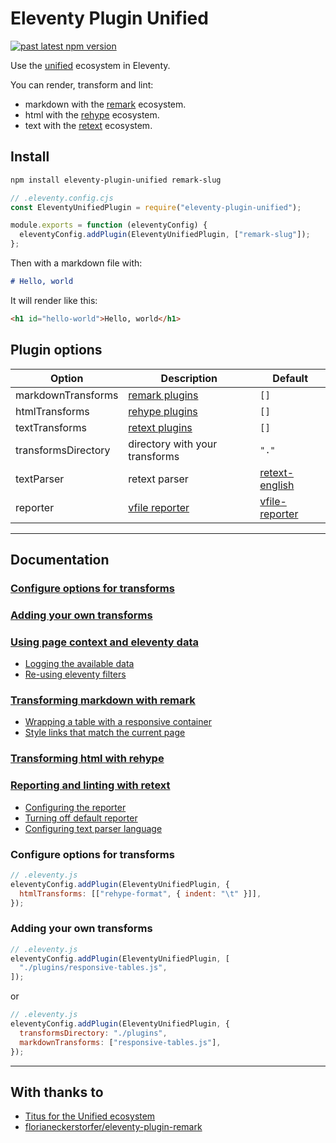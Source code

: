 # Eleventy Plugin Unified

[![past latest npm version](https://img.shields.io/npm/v/eleventy-plugin-unified.svg)](https://www.npmjs.com/package/eleventy-plugin-unified)

Use the [unified](https://unifiedjs.com/) ecosystem in Eleventy.

You can render, transform and lint:

- markdown with the [remark](https://github.com/remarkjs/remark) ecosystem.
- html with the [rehype](https://github.com/rehypejs/rehype) ecosystem.
- text with the [retext](https://github.com/retextjs/retext) ecosystem.

## Install

```bash
npm install eleventy-plugin-unified remark-slug
```

```javascript
// .eleventy.config.cjs
const EleventyUnifiedPlugin = require("eleventy-plugin-unified");

module.exports = function (eleventyConfig) {
  eleventyConfig.addPlugin(EleventyUnifiedPlugin, ["remark-slug"]);
};
```

Then with a markdown file with:

```markdown
# Hello, world
```

It will render like this:

```html
<h1 id="hello-world">Hello, world</h1>
```

## Plugin options

| Option              | Description                    | Default          |
| ------------------- | ------------------------------ | ---------------- |
| markdownTransforms  | [remark plugins]               | `[]`             |
| htmlTransforms      | [rehype plugins]               | `[]`             |
| textTransforms      | [retext plugins]               | `[]`             |
| transformsDirectory | directory with your transforms | `"."`            |
| textParser          | retext parser                  | [retext-english] |
| reporter            | [vfile reporter]               | [vfile-reporter] |

[remark plugins]: https://unifiedjs.com/explore/keyword/remark
[rehype plugins]: https://unifiedjs.com/explore/keyword/rehype
[retext plugins]: https://unifiedjs.com/explore/keyword/retext
[retext-english]: https://www.npmjs.com/package/retext-english
[vfile-reporter]: https://github.com/vfile/vfile-reporter
[vfile reporter]: https://github.com/vfile/vfile#reporters

---

## Documentation

### [Configure options for transforms](#configure-options-for-transforms-1)

### [Adding your own transforms](#adding-your-own-transforms-1)

### [Using page context and eleventy data](./docs/eleventy.md)

- [Logging the available data](./docs/eleventy.md#logging-the-available-data)
- [Re-using eleventy filters](./docs/eleventy.md#re-using-eleventy-filters)

### [Transforming markdown with remark](./docs/markdown.md)

- [Wrapping a table with a responsive container](./docs/markdown.md#wrapping-a-table-with-a-responsive-container)
- [Style links that match the current page](./docs/markdown.md#style-links-that-match-the-current-page)

### [Transforming html with rehype](./docs/html.md)

### [Reporting and linting with retext](./docs/text.md)

- [Configuring the reporter](./docs/text.md#configuring-the-reporter)
- [Turning off default reporter](./docs/text.md#turning-off-default-reporter)
- [Configuring text parser language](./docs/text.md#configuring-text-parser-language)

### Configure options for transforms

```javascript
// .eleventy.js
eleventyConfig.addPlugin(EleventyUnifiedPlugin, {
  htmlTransforms: [["rehype-format", { indent: "\t" }]],
});
```

### Adding your own transforms

```javascript
// .eleventy.js
eleventyConfig.addPlugin(EleventyUnifiedPlugin, [
  "./plugins/responsive-tables.js",
]);
```

or

```javascript
// .eleventy.js
eleventyConfig.addPlugin(EleventyUnifiedPlugin, {
  transformsDirectory: "./plugins",
  markdownTransforms: ["responsive-tables.js"],
});
```

---

## With thanks to

- [Titus for the Unified ecosystem](https://twitter.com/wooorm)
- [florianeckerstorfer/eleventy-plugin-remark](https://github.com/florianeckerstorfer/eleventy-plugin-remark)
